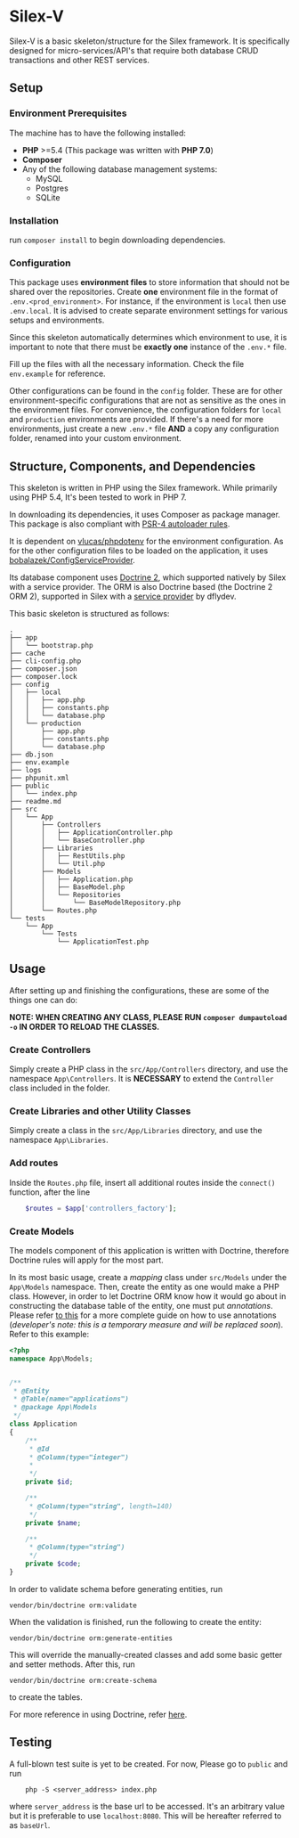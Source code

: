 # Silex-V
Silex-V is a basic skeleton/structure for the Silex framework. It is specifically designed for
micro-services/API's that require both database CRUD transactions and other REST services.


## Setup

### Environment Prerequisites
The machine has to have the following installed:
* **PHP** >=5.4 (This package was written with **PHP 7.0**)
* **Composer**
* Any of the following database management systems:
  - MySQL
  - Postgres
  - SQLite

### Installation
run ```composer install``` to begin downloading dependencies.

### Configuration
This package uses **environment files** to store information that should not be shared 
over the repositories. Create **one** environment file in the format of ```.env.<prod_environment>```.
For instance, if the environment is ```local``` then use ```.env.local```. It is advised to create
separate environment settings for various setups and environments.

Since this skeleton automatically determines which environment to use, it is important to note
that there must be **exactly one** instance of the ```.env.*``` file.

Fill up the files with all the necessary information. Check the file ```env.example```
for reference.

Other configurations can be found in the ```config``` folder. These are for other environment-specific
configurations that are not as sensitive as the ones in the environment files. For convenience, the
configuration folders for ```local``` and ```production``` environments are provided. If there's a need
for more environments, just create a new ```.env.*``` file **AND** a copy any configuration folder,
 renamed into your custom environment.

## Structure, Components, and Dependencies
This skeleton is written in PHP using the Silex framework. While primarily using PHP 5.4, It's been
tested to work in PHP 7.

In downloading its dependencies, it uses Composer as package manager. This package is also compliant
with [PSR-4 autoloader rules](http://www.php-fig.org/psr/psr-4/).

It is dependent on [vlucas/phpdotenv](https://github.com/vlucas/phpdotenv) for the environment
configuration. As for the other configuration files to be loaded on the application, it uses
[bobalazek/ConfigServiceProvider](https://github.com/bobalazek/ConfigServiceProvider).

Its database component uses [Doctrine 2](http://www.doctrine-project.org/), which supported natively
by Silex with a service provider. The ORM is also Doctrine based (the Doctrine 2 ORM 2), supported in
Silex with a [service provider](https://github.com/dflydev/dflydev-doctrine-orm-service-provider)
by dflydev.

This basic skeleton is structured as follows:
```
.
├── app
│   └── bootstrap.php
├── cache
├── cli-config.php
├── composer.json
├── composer.lock
├── config
│   ├── local
│   │   ├── app.php
│   │   ├── constants.php
│   │   └── database.php
│   └── production
│       ├── app.php
│       ├── constants.php
│       └── database.php
├── db.json
├── env.example
├── logs
├── phpunit.xml
├── public
│   └── index.php
├── readme.md
├── src
│   └── App
│       ├── Controllers
│       │   ├── ApplicationController.php
│       │   └── BaseController.php
│       ├── Libraries
│       │   ├── RestUtils.php
│       │   └── Util.php
│       ├── Models
│       │   ├── Application.php
│       │   ├── BaseModel.php
│       │   └── Repositories
│       │       └── BaseModelRepository.php
│       └── Routes.php
└── tests
    └── App
        └── Tests
            └── ApplicationTest.php
```

## Usage
After setting up and finishing the configurations, these are some of the things one can do:

**NOTE: WHEN CREATING ANY CLASS, PLEASE RUN ```composer dumpautoload -o``` IN ORDER TO RELOAD THE
CLASSES.**


### Create Controllers
Simply create a PHP class in the ```src/App/Controllers``` directory, and use the namespace
```App\Controllers```. It is **NECESSARY** to extend the ```Controller``` class included in the folder.

### Create Libraries and other Utility Classes
Simply create a class in the ```src/App/Libraries``` directory, and use the namespace
```App\Libraries```.

### Add routes
Inside the ```Routes.php``` file, insert all additional routes inside the ```connect()```
function, after the line

```php
    $routes = $app['controllers_factory'];
```

### Create Models
The models component of this application is written with Doctrine, therefore Doctrine rules
will apply for the most part.

In its most basic usage, create a *mapping* class under ```src/Models``` under the ```App\Models``` namespace.
Then, create the entity as one would make a PHP class. However, in order to let Doctrine ORM know how
it would go about in constructing the database table of the entity, one must put *annotations*. Please
refer [to this](http://docs.doctrine-project.org/projects/doctrine-common/en/latest/reference/annotations.html)
for a more complete guide on how to use annotations (*developer's note: this is a temporary measure and will be
replaced soon*). Refer to this example:

```php
<?php
namespace App\Models;


/**
 * @Entity
 * @Table(name="applications")
 * @package App\Models
 */
class Application
{
    /**
     * @Id
     * @Column(type="integer")
     *
     */
    private $id;

    /**
     * @Column(type="string", length=140)
     */
    private $name;

    /**
     * @Column(type="string")
     */
    private $code;
}
```

In order to validate schema before generating entities, run

```
vendor/bin/doctrine orm:validate
```

When the validation is finished, run the following to create the entity:

```
vendor/bin/doctrine orm:generate-entities
```

This will override the manually-created classes and add some basic getter and setter methods. After
this, run

```
vendor/bin/doctrine orm:create-schema
```

to create the tables.

For more reference in using Doctrine, refer [here](http://docs.doctrine-project.org/en/latest/#).

## Testing
A full-blown test suite is yet to be created. For now, Please go to ```public``` and run
```
    php -S <server_address> index.php
```
where ```server_address``` is the base url to be accessed. It's an arbitrary value but it is
preferable to use ```localhost:8080```. This will be hereafter referred to as ```baseUrl```.